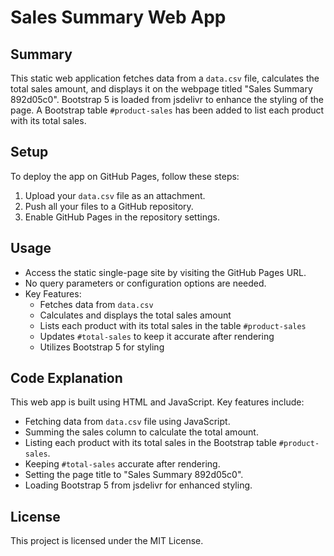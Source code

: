 # Sales Summary Web App

## Summary
This static web application fetches data from a `data.csv` file, calculates the total sales amount, and displays it on the webpage titled "Sales Summary 892d05c0". Bootstrap 5 is loaded from jsdelivr to enhance the styling of the page. A Bootstrap table `#product-sales` has been added to list each product with its total sales.

## Setup
To deploy the app on GitHub Pages, follow these steps:
1. Upload your `data.csv` file as an attachment.
2. Push all your files to a GitHub repository.
3. Enable GitHub Pages in the repository settings.

## Usage
- Access the static single-page site by visiting the GitHub Pages URL.
- No query parameters or configuration options are needed.
- Key Features:
  - Fetches data from `data.csv`
  - Calculates and displays the total sales amount
  - Lists each product with its total sales in the table `#product-sales`
  - Updates `#total-sales` to keep it accurate after rendering
  - Utilizes Bootstrap 5 for styling
  
## Code Explanation
This web app is built using HTML and JavaScript. Key features include:
- Fetching data from `data.csv` file using JavaScript.
- Summing the sales column to calculate the total amount.
- Listing each product with its total sales in the Bootstrap table `#product-sales`.
- Keeping `#total-sales` accurate after rendering.
- Setting the page title to "Sales Summary 892d05c0".
- Loading Bootstrap 5 from jsdelivr for enhanced styling.

## License
This project is licensed under the MIT License.